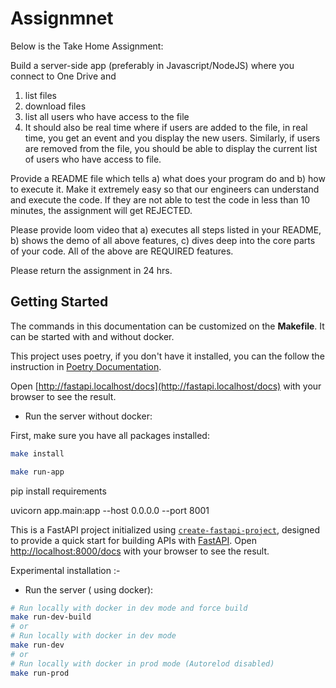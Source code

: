 # Assignmnet

Below is the Take Home Assignment:

Build a server-side app (preferably in Javascript/NodeJS) where you connect to One Drive and
1. list files
2. download files
4. list all users who have access to the file
5. It should also be real time where if users are added to the file, in real time, you get an event and you display the new users. Similarly, if users are removed from the file, you should be able to display the current list of users who have access to file.


Provide a README file which tells a) what does your program do and b) how to execute it. Make it extremely easy so that our engineers can understand and execute the code. If they are not able to test the code in less than 10 minutes, the assignment will get REJECTED.

Please provide loom video that a) executes all steps listed in your README, b) shows the demo of all above features, c) dives deep into the core parts of your code.
All of the above are REQUIRED features.

Please return the assignment in 24 hrs.



## Getting Started

The commands in this documentation can be customized on the **Makefile**. It can be started with and without docker.

This project uses poetry, if you don't have it installed, you can the follow the instruction in [Poetry Documentation](https://python-poetry.org/docs/#installation).


Open [http://fastapi.localhost/docs](http://fastapi.localhost/docs) with your browser to see the result.


- Run the server without docker:

First, make sure you have all packages installed:

```bash
make install
```

```bash
make run-app
```
pip install requirements 

uvicorn app.main:app --host 0.0.0.0 --port 8001


This is a FastAPI project initialized using [`create-fastapi-project`](https://github.com/allient/create-fastapi-project), designed to provide a quick start for building APIs with [FastAPI](https://fastapi.tiangolo.com/).
Open [http://localhost:8000/docs](http://localhost:8000/docs) with your browser to see the result.



Experimental installation :- 
- Run the server ( using docker):

```bash
# Run locally with docker in dev mode and force build
make run-dev-build
# or
# Run locally with docker in dev mode
make run-dev
# or
# Run locally with docker in prod mode (Autorelod disabled)
make run-prod
```


